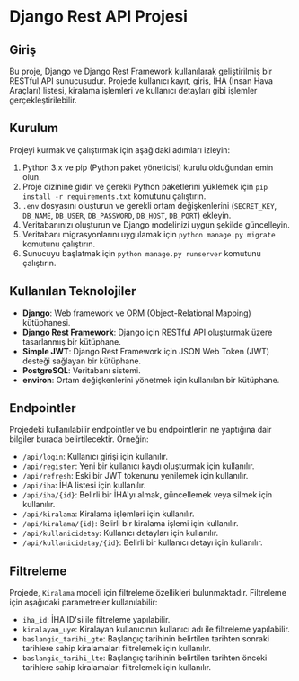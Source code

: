 # Django Rest API Projesi

## Giriş

Bu proje, Django ve Django Rest Framework kullanılarak geliştirilmiş bir RESTful API sunucusudur. Projede kullanıcı kayıt, giriş,  İHA (İnsan Hava Araçları) listesi, kiralama işlemleri ve kullanıcı detayları gibi işlemler gerçekleştirilebilir.

## Kurulum

Projeyi kurmak ve  çalıştırmak için aşağıdaki adımları izleyin:

1. Python  3.x ve pip (Python paket yöneticisi) kurulu olduğundan emin olun.
2. Proje dizinine gidin ve gerekli Python paketlerini yüklemek için `pip install -r requirements.txt` komutunu  çalıştırın.
3. `.env` dosyasını oluşturun ve gerekli ortam değişkenlerini (`SECRET_KEY`, `DB_NAME`, `DB_USER`, `DB_PASSWORD`, `DB_HOST`, `DB_PORT`) ekleyin.
4. Veritabanınızı oluşturun ve Django modelinizi uygun  şekilde güncelleyin.
5. Veritabanı migrasyonlarını uygulamak için `python manage.py migrate` komutunu  çalıştırın.
6. Sunucuyu başlatmak için `python manage.py runserver` komutunu  çalıştırın.

## Kullanılan Teknolojiler

- **Django**: Web framework ve ORM (Object-Relational Mapping) kütüphanesi.
- **Django Rest Framework**: Django için RESTful API oluşturmak üzere tasarlanmış bir kütüphane.
- **Simple JWT**: Django Rest Framework için JSON Web Token (JWT) desteği sağlayan bir kütüphane.
- **PostgreSQL**: Veritabanı sistemi.
- **environ**: Ortam değişkenlerini yönetmek için kullanılan bir kütüphane.

## Endpointler

Projedeki kullanılabilir endpointler ve bu endpointlerin ne yaptığına dair bilgiler burada belirtilecektir. Örneğin:

- `/api/login`: Kullanıcı girişi için kullanılır.
- `/api/register`: Yeni bir kullanıcı kaydı oluşturmak için kullanılır.
- `/api/refresh`: Eski bir JWT tokenunu yenilemek için kullanılır.
- `/api/iha`:  İHA listesi için kullanılır.
- `/api/iha/{id}`: Belirli bir  İHA'yı almak, güncellemek veya silmek için kullanılır.
- `/api/kiralama`: Kiralama işlemleri için kullanılır.
- `/api/kiralama/{id}`: Belirli bir kiralama işlemi için kullanılır.
- `/api/kullanicidetay`: Kullanıcı detayları için kullanılır.
- `/api/kullanicidetay/{id}`: Belirli bir kullanıcı detayı için kullanılır.

## Filtreleme

Projede, `Kiralama` modeli için filtreleme özellikleri bulunmaktadır. Filtreleme için aşağıdaki parametreler kullanılabilir:

- `iha_id`:  İHA ID'si ile filtreleme yapılabilir.
- `kiralayan_uye`: Kiralayan kullanıcının kullanıcı adı ile filtreleme yapılabilir.
- `baslangic_tarihi_gte`: Başlangıç tarihinin belirtilen tarihten sonraki tarihlere sahip kiralamaları filtrelemek için kullanılır.
- `baslangic_tarihi_lte`: Başlangıç tarihinin belirtilen tarihten  önceki tarihlere sahip kiralamaları filtrelemek için kullanılır.
